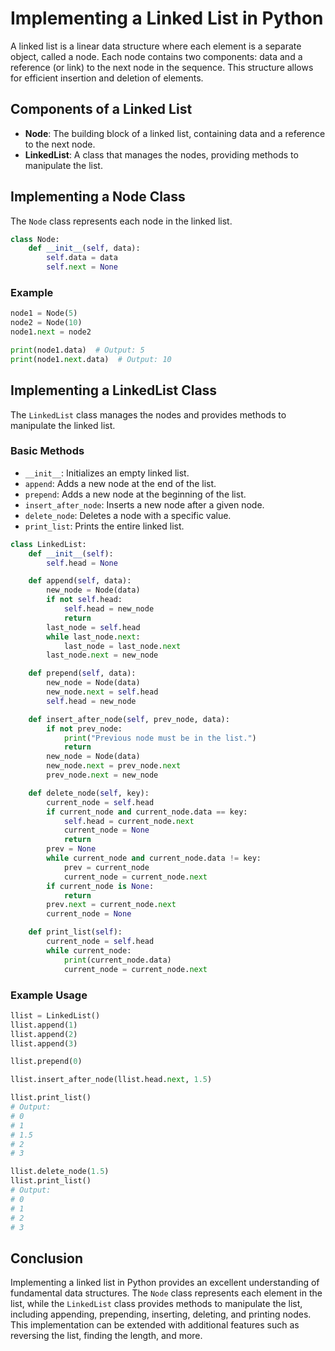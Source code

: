 # Implementing a Linked List in Python

A linked list is a linear data structure where each element is a separate object, called a node. Each node contains two components: data and a reference (or link) to the next node in the sequence. This structure allows for efficient insertion and deletion of elements.

## Components of a Linked List

- **Node**: The building block of a linked list, containing data and a reference to the next node.
- **LinkedList**: A class that manages the nodes, providing methods to manipulate the list.

## Implementing a Node Class

The `Node` class represents each node in the linked list.

```python
class Node:
    def __init__(self, data):
        self.data = data
        self.next = None
```

### Example

```python
node1 = Node(5)
node2 = Node(10)
node1.next = node2

print(node1.data)  # Output: 5
print(node1.next.data)  # Output: 10
```

## Implementing a LinkedList Class

The `LinkedList` class manages the nodes and provides methods to manipulate the linked list.

### Basic Methods

- `__init__`: Initializes an empty linked list.
- `append`: Adds a new node at the end of the list.
- `prepend`: Adds a new node at the beginning of the list.
- `insert_after_node`: Inserts a new node after a given node.
- `delete_node`: Deletes a node with a specific value.
- `print_list`: Prints the entire linked list.

```python
class LinkedList:
    def __init__(self):
        self.head = None

    def append(self, data):
        new_node = Node(data)
        if not self.head:
            self.head = new_node
            return
        last_node = self.head
        while last_node.next:
            last_node = last_node.next
        last_node.next = new_node

    def prepend(self, data):
        new_node = Node(data)
        new_node.next = self.head
        self.head = new_node

    def insert_after_node(self, prev_node, data):
        if not prev_node:
            print("Previous node must be in the list.")
            return
        new_node = Node(data)
        new_node.next = prev_node.next
        prev_node.next = new_node

    def delete_node(self, key):
        current_node = self.head
        if current_node and current_node.data == key:
            self.head = current_node.next
            current_node = None
            return
        prev = None
        while current_node and current_node.data != key:
            prev = current_node
            current_node = current_node.next
        if current_node is None:
            return
        prev.next = current_node.next
        current_node = None

    def print_list(self):
        current_node = self.head
        while current_node:
            print(current_node.data)
            current_node = current_node.next
```

### Example Usage

```python
llist = LinkedList()
llist.append(1)
llist.append(2)
llist.append(3)

llist.prepend(0)

llist.insert_after_node(llist.head.next, 1.5)

llist.print_list()
# Output:
# 0
# 1
# 1.5
# 2
# 3

llist.delete_node(1.5)
llist.print_list()
# Output:
# 0
# 1
# 2
# 3
```

## Conclusion

Implementing a linked list in Python provides an excellent understanding of fundamental data structures. The `Node` class represents each element in the list, while the `LinkedList` class provides methods to manipulate the list, including appending, prepending, inserting, deleting, and printing nodes. This implementation can be extended with additional features such as reversing the list, finding the length, and more.